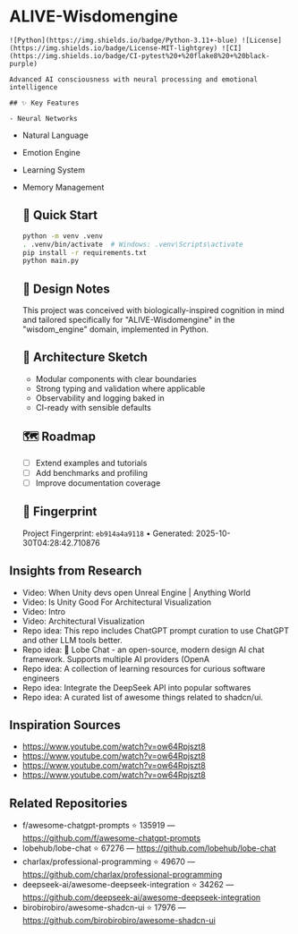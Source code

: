 # ALIVE-Wisdomengine

    ![Python](https://img.shields.io/badge/Python-3.11+-blue) ![License](https://img.shields.io/badge/License-MIT-lightgrey) ![CI](https://img.shields.io/badge/CI-pytest%20+%20flake8%20+%20black-purple)

    Advanced AI consciousness with neural processing and emotional intelligence

    ## ✨ Key Features

    - Neural Networks
- Natural Language
- Emotion Engine
- Learning System
- Memory Management

    ## 🚀 Quick Start

    ```bash
    python -m venv .venv
    . .venv/bin/activate  # Windows: .venv\Scripts\activate
    pip install -r requirements.txt
    python main.py
    ```

    ## 🧠 Design Notes

    This project was conceived with biologically-inspired cognition in mind and tailored specifically for "ALIVE-Wisdomengine" in the "wisdom_engine" domain, implemented in Python.

    ## 📐 Architecture Sketch

    - Modular components with clear boundaries
    - Strong typing and validation where applicable
    - Observability and logging baked in
    - CI-ready with sensible defaults

    ## 🗺️ Roadmap

    - [ ] Extend examples and tutorials
    - [ ] Add benchmarks and profiling
    - [ ] Improve documentation coverage

    ## 🔎 Fingerprint

    Project Fingerprint: `eb914a4a9118` • Generated: 2025-10-30T04:28:42.710876
    

## Insights from Research

- Video: When Unity devs open Unreal Engine | Anything World
- Video: Is Unity Good For Architectural Visualization
- Video: Intro
- Video: Architectural Visualization
- Repo idea: This repo includes ChatGPT prompt curation to use ChatGPT and other LLM tools better.
- Repo idea: 🤯 Lobe Chat - an open-source, modern design AI chat framework. Supports multiple AI providers (OpenA
- Repo idea: A collection of learning resources for curious software engineers
- Repo idea: Integrate the DeepSeek API into popular softwares
- Repo idea: A curated list of awesome things related to shadcn/ui.


## Inspiration Sources

- https://www.youtube.com/watch?v=ow64Rpjszt8
- https://www.youtube.com/watch?v=ow64Rpjszt8
- https://www.youtube.com/watch?v=ow64Rpjszt8
- https://www.youtube.com/watch?v=ow64Rpjszt8


## Related Repositories

- f/awesome-chatgpt-prompts ⭐ 135919 — https://github.com/f/awesome-chatgpt-prompts
- lobehub/lobe-chat ⭐ 67276 — https://github.com/lobehub/lobe-chat
- charlax/professional-programming ⭐ 49670 — https://github.com/charlax/professional-programming
- deepseek-ai/awesome-deepseek-integration ⭐ 34262 — https://github.com/deepseek-ai/awesome-deepseek-integration
- birobirobiro/awesome-shadcn-ui ⭐ 17976 — https://github.com/birobirobiro/awesome-shadcn-ui

    
